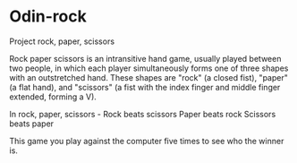 # Odin-rock
Project rock, paper, scissors

Rock paper scissors is an intransitive hand game, usually played between two people, in which each player simultaneously forms one of three shapes with an outstretched hand. These shapes are "rock" (a closed fist), "paper" (a flat hand), and "scissors" (a fist with the index finger and middle finger extended, forming a V).

In rock, paper, scissors - Rock beats scissors
                           Paper beats rock
                           Scissors beats paper

This game you play against the computer five times to see who the winner is.
